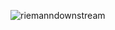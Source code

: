 
![riemanndownstream](https://cloud.githubusercontent.com/assets/25188187/25060720/f59c831c-2169-11e7-919e-21fc8730314a.PNG)
